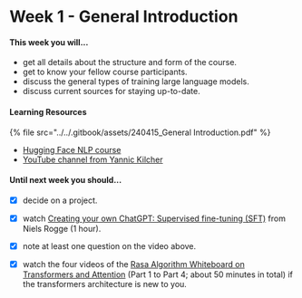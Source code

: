 # Week 1 - General Introduction

#### This week you will...

* get all details about the structure and form of the course.
* get to know your fellow course participants.
* discuss the general types of training large language models.
* discuss current sources for staying up-to-date.

#### Learning Resources



{% file src="../../.gitbook/assets/240415_General Introduction.pdf" %}

* [Hugging Face NLP course](https://huggingface.co/learn/nlp-course/chapter1/1)
* [YouTube channel from Yannic Kilcher](https://www.youtube.com/@YannicKilcher)

#### Until next week you should...

* [x] decide on a project.
* [x] watch [Creating your own ChatGPT: Supervised fine-tuning (SFT)](https://www.youtube.com/watch?v=NXevvEF3QVI\&t=418s) from Niels Rogge (1 hour).
* [x] note at least one question on the video above.
* [x] watch the four videos of the [Rasa Algorithm Whiteboard on Transformers and Attention](https://www.youtube.com/watch?v=yGTUuEx3GkA) (Part 1 to Part 4; about 50 minutes in total) if the transformers architecture is new to you.

